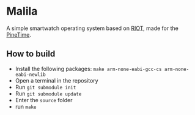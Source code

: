 # Malila

A simple smartwatch operating system based on [RIOT](https://www.riot-os.org/), made for the [PineTime](https://www.pine64.org/pinetime/).

## How to build

- Install the following packages: `make arm-none-eabi-gcc-cs arm-none-eabi-newlib`
- Open a terminal in the repository
- Run `git submodule init`
- Run `git submodule update`
- Enter the `source` folder
- run `make`
